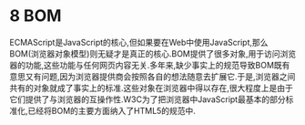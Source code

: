 # 8 BOM

ECMAScript是JavaScript的核心,但如果要在Web中使用JavaScript,那么BOM(浏览器对象模型)则无疑才是真正的核心.BOM提供了很多对象,用于访问浏览器的功能,这些功能与任何网页内容无关.多年来,缺少事实上的规范导致BOM既有意思又有问题,因为浏览器提供商会按照各自的想法随意去扩展它.于是,浏览器之间共有的对象就成了事实上的标准.这些对象在浏览器中得以存在,很大程度上是由于它们提供了与浏览器的互操作性.W3C为了把浏览器中JavaScript最基本的部分标准化,已经将BOM的主要方面纳入了HTML5的规范中.
